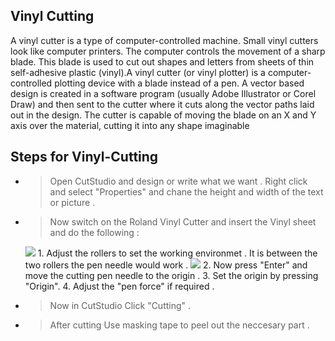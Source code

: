 ## Vinyl Cutting

A vinyl cutter is a type of computer-controlled machine. Small vinyl cutters look like computer printers. The computer controls the movement of a sharp blade. This blade is used to cut out shapes and letters from sheets of thin self-adhesive plastic (vinyl).A vinyl cutter (or vinyl plotter) is a computer-controlled plotting device with a blade instead of a pen. A vector based design is created in a software program (usually Adobe Illustrator or Corel Draw) and then sent to the cutter where it cuts along the vector paths laid out in the design. The cutter is capable of moving the blade on an X and Y axis over the material, cutting it into any shape imaginable

## Steps for Vinyl-Cutting

* > Open CutStudio and design or write what we want . Right click and select "Properties" and chane the height and width of the text or picture .
* > Now switch on the Roland Vinyl Cutter and insert the Vinyl sheet and do the following : <br/>
     <img src="http://jitheeshk.github.io/vinylcuttting.github.io/IMG-20170821-WA0012.jpg">
    1. Adjust the rollers to set the working environmet . It is between the two rollers the pen needle would work .
    <img src="http://jitheeshk.github.io/vinylcuttting.github.io/vinylcutting.github.io/IMG-20170821-WA0007.jpg">
    2. Now press "Enter" and move the cutting pen needle to the origin .
    3. Set the origin by pressing "Origin".
    4. Adjust the "pen force" if required .
* > Now in CutStudio Click "Cutting" .
* > After cutting Use masking tape to peel out the neccesary part .
